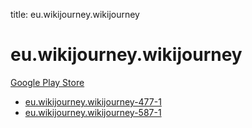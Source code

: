 title: eu.wikijourney.wikijourney
# eu.wikijourney.wikijourney


[Google Play Store](https://play.google.com/store/apps/details?id=eu.wikijourney.wikijourney)


* [eu.wikijourney.wikijourney-477-1](./eu.wikijourney.wikijourney-477-1/)
* [eu.wikijourney.wikijourney-587-1](./eu.wikijourney.wikijourney-587-1/)